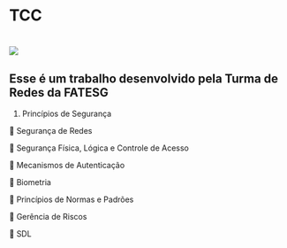 <h1>TCC<h1>  
<img src="https://ead.fieg.com.br/pluginfile.php/1/theme_moove/logo/1676653367/logoSesiSenai%20%281%29.png">
<h2>Esse é um trabalho desenvolvido pela Turma de Redes da FATESG</h2>

1. Princípios de Segurança

 Segurança de Redes

 Segurança Física, Lógica e Controle de Acesso

 Mecanismos de Autenticação

 Biometria

 Princípios de Normas e Padrões

 Gerência de Riscos

 SDL

